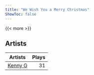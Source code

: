 ```yaml
---
title: "We Wish You a Merry Christmas"
ShowToc: false
---
```


{{< more >}}

## Artists
Artists | Plays 
----- | -----: 
[Kenny G](/artists/kenny-g-7789) | 31

